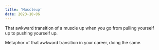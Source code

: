 ```yaml
---
title: 'Muscleup'
date: 2023-10-06
---
```


That awkward transition of a muscle up when you go from pulling yourself up to pushing yourself up.

Metaphor of that awkward transition in your career, doing the same.
